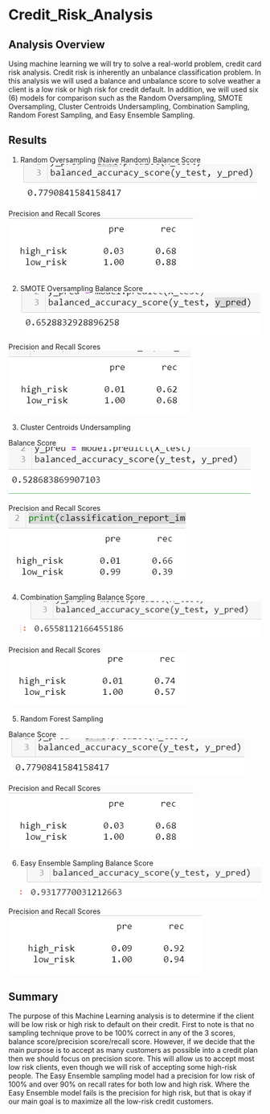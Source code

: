 # Credit_Risk_Analysis
## Analysis Overview
Using machine learning we will try to solve a real-world problem, credit card risk analysis. Credit risk is inherently an unbalance classification problem. In this analysis we will used a balance and unbalance score to solve weather a client is a low risk or high risk for credit default.  In addition, we will used six (6) models for comparison such as the Random Oversampling, SMOTE Oversampling, Cluster Centroids Undersampling, Combination Sampling, Random Forest Sampling, and Easy Ensemble Sampling.
## Results

1. Random Oversampling (Naive Random)
Balance Score 
![Random_Forest_Sampling_Balance_Score](https://github.com/rick2stack/Credit_Risk_Analysis/blob/main/Resources/Random_Forest_Sampling_balance_score.PNG)

Precision and Recall Scores
![Random_Forest_Sampling](https://github.com/rick2stack/Credit_Risk_Analysis/blob/main/Resources/Random_Forest_Sampling.PNG)

2. SMOTE Oversampling
Balance Score 
![SMOTE_Sampling](https://github.com/rick2stack/Credit_Risk_Analysis/blob/main/Resources/SMOT_random_Sampling_balance_score.PNG)

Precision and Recall Scores
![SMOTE_Sampling](https://github.com/rick2stack/Credit_Risk_Analysis/blob/main/Resources/SMOT_random_Sampling.PNG)

3. Cluster Centroids Undersampling

Balance Score 
![Cluster_C_Sampling_Balance_Score](https://github.com/rick2stack/Credit_Risk_Analysis/blob/main/Resources/Cluster_C_Sampling_balance_score.PNG)

Precision and Recall Scores
![Cluster_C_Sampling](https://github.com/rick2stack/Credit_Risk_Analysis/blob/main/Resources/Cluster_C_Sampling.PNG)

4. Combination Sampling 
Balance Score 
![Combination_Sampling_Balance_Score](https://github.com/rick2stack/Credit_Risk_Analysis/blob/main/Resources/Combination_Sampling_balance_score.PNG)

Precision and Recall Scores
![Combination_Sampling](https://github.com/rick2stack/Credit_Risk_Analysis/blob/main/Resources/Combination_Sampling.PNG)

5. Random Forest Sampling 

Balance Score 
![Random_Forest_Balance_Score](https://github.com/rick2stack/Credit_Risk_Analysis/blob/main/Resources/Random_Forest_Sampling_balance_score.PNG)

Precision and Recall Scores
![Random_Forest_Sampling](https://github.com/rick2stack/Credit_Risk_Analysis/blob/main/Resources/Random_Forest_Sampling.PNG)

6. Easy Ensemble Sampling 
Balance Score 
![Easy_Esem_Sampling](https://github.com/rick2stack/Credit_Risk_Analysis/blob/main/Resources/Easy_Ensem_Sampling_balance_score.PNG)

Precision and Recall Scores
![Easy_Esem_Sampling](https://github.com/rick2stack/Credit_Risk_Analysis/blob/main/Resources/Easy_Ensem_Sampling.PNG)

## Summary 
The purpose of this Machine Learning analysis is to determine if the client will be low risk or high risk to default on their credit.  First to note is that no sampling technique prove to be 100% correct in any of the 3 scores, balance score/precision score/recall score. However, if we decide that the main purpose is to accept as many customers as possible into a credit plan then we should focus on precision score. This will allow us to accept most low risk clients, even though we will risk of accepting some high-risk people.  The Easy Ensemble sampling model had a precision for low risk of 100% and over 90% on recall rates for both low and high risk.  Where the Easy Ensemble model fails is the precision for high risk, but that is okay if our main goal is to maximize all the low-risk credit customers.  


